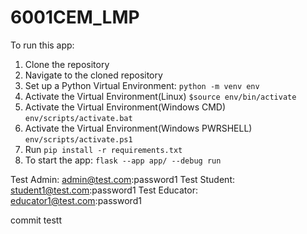 # 6001CEM_LMP

To run this app:

1) Clone the repository
2) Navigate to the cloned repository
3) Set up a Python Virtual Environment: ```python -m venv env```
4) Activate the Virtual Environment(Linux) ```$source env/bin/activate```
5) Activate the Virtual Environment(Windows CMD) ```env/scripts/activate.bat```
6) Activate the Virtual Environment(Windows PWRSHELL) ```env/scripts/activate.ps1```
7) Run ```pip install -r requirements.txt```
8) To start the app: ```flask --app app/ --debug run```

Test Admin: admin@test.com:password1
Test Student: student1@test.com:password1
Test Educator: educator1@test.com:password1

commit testt
